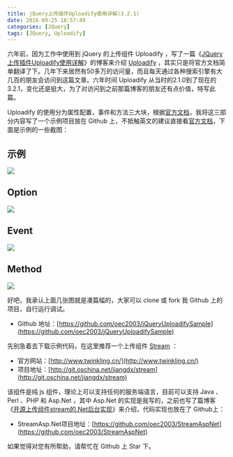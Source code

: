 ```yaml
---
title: jQuery上传插件Uploadify使用详解(3.2.1)
date: 2016-09-25 18:57:49
categories: [JQuery]
tags: [JQuery, Uploadify]
---
```


六年前，因为工作中使用到 jQuery 的上传组件 Uploadify ，写了一篇《[JQuery上传插件Uploadify使用详解](http://fwhyy.com/2010/01/jquery-upload-plugin-uploadify-use-explanation/)》的博客来介绍 [Uploadify](http://www.uploadify.com/) ，其实只是将官方文档简单翻译了下。几年下来居然有50多万的访问量，而且每天通过各种搜索引擎有大几百的朋友会访问到这篇文章。六年时间 Uploadify 从当时的2.1.0到了现在的3.2.1，变化还是挺大，为了对访问到之前那篇博客的朋友还有点价值，特写此篇。

Uploadify 的使用分为属性配置，事件和方法三大块，根据[官方文档](http://www.uploadify.com/documentation/)，我将这三部分内容写了一个示例项目放在 Github 上，不抵触英文的建议直接看[官方文档](http://www.uploadify.com/documentation/)，下面是示例的一些截图：

## 示例

![](http://oec2003.qiniudn.com/14748029914829.jpg)

## Option

![](http://oec2003.qiniudn.com/14748030763241.jpg)

## Event

![](http://oec2003.qiniudn.com/14748031195281.jpg)

## Method

![](http://oec2003.qiniudn.com/14748031418177.jpg)

好吧，我承认上面几张图就是凑篇幅的，大家可以 clone 或 fork 我 Github 上的项目，自行运行调试。

* Github 地址：[https://github.com/oec2003/jQueryUploadifySample](https://github.com/oec2003/jQueryUploadifySample)

先别急着去下载示例代码，在这里推荐一个上传组件 [Stream](http://www.twinkling.cn/) ：

* 官方网站：[http://www.twinkling.cn/](http://www.twinkling.cn/)
* 项目地址：[http://git.oschina.net/jiangdx/stream](http://git.oschina.net/jiangdx/stream)

该组件是纯 js 组件，理论上可以支持任何的服务端语言，目前可以支持 Java 、Perl 、PHP 和 Asp.Net ，其中 Asp.Net 的实现是我写的，之前也写了篇博客《[开源上传组件stream的.Net后台实现](http://fwhyy.com/2015/08/stream-aspnet/)》来介绍，代码实现也放在了 Github上：

* StreamAsp.Net项目地址：[https://github.com/oec2003/StreamAspNet](https://github.com/oec2003/StreamAspNet)

如果觉得对您有所帮助，请帮忙在 Github 上 Star 下。

